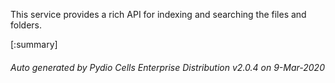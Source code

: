 






This service provides a rich API for indexing and searching the files and folders.

[:summary]

###### Auto generated by Pydio Cells Enterprise Distribution v2.0.4 on 9-Mar-2020
